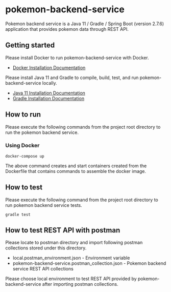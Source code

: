 # pokemon-backend-service

Pokemon backend service is a Java 11 / Gradle / Spring Boot (version 2.7.6) application that provides pokemon data
through REST API.

## Getting started

Please install Docker to run pokemon-backend-service with Docker.

* [Docker Installation Documentation](https://docs.docker.com/get-docker/)

Please install Java 11 and Gradle to compile, build, test, and run pokemon-backend-service locally.

* [Java 11 Installation Documentation](https://docs.oracle.com/en/java/javase/11/install/overview-jdk-installation.html)
* [Gradle Installation Documentation](https://gradle.org/install/)

## How to run

Please execute the following commands from the project root directory to run the pokemon backend service.

### Using Docker

```
docker-compose up
```

The above command creates and start containers created from the Dockerfile that contains commands to assemble the docker
image.

## How to test

Please execute the following command from the project root directory to run pokemon backend service tests.

```
gradle test
```

## How to test REST API with postman

Please locate to postman directory and import following postman collections stored under this directory.

* local.postman_environment.json - Environment variable
* pokemon-backend-service.postman_collection.json - Pokemon backend service REST API collections

Please choose local environment to test REST API provided by pokemon-backend-service after importing postman
collections.